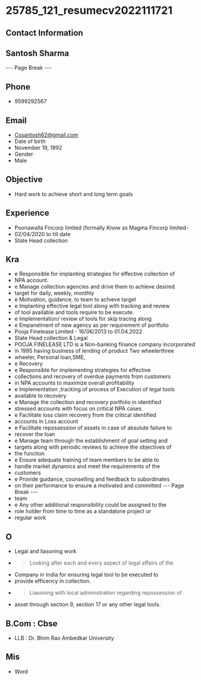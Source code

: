 # 25785_121_resumecv2022111721

## Contact Information



## Santosh Sharma

--- Page Break ---


## Phone

* 9599292567


## Email

* Cssantosh62@gmail.com
* Date of birth
* November 19, 1992
* Gender
* Male


## Objective

* Hard work to achieve short and long term goals


## Experience

* Poonawalla Fincorp limited (formally Know as Magma Fincorp limited-
* 02/04/2020 to till date
* State Head collection


## Kra

* e Responsible for implanting strategies for effective collection of
* NPA account.
* e Manage collection agencies and drive them to achieve desired
* target for daily, weekly, monthly
* e Motivation, guidance, to team to achieve target
* e Implanting effective legal tool along with tracking and review
* of tool available and tools require to be execute.
* e Implementation/ review of tools for skip tracing along
* e Empanelment of new agency as per requirement of portfolio
* Pooja Finelease Limited - 16/06/2013 to 01.04.2022
* State Head collection & Legal
* POOJA FINELEASE LTD is a Non-banking finance company incorporated
* in 1995 having business of lending of product Two wheelerthree
* wheeler, Personal loan,SME,
* e Recovery
* e Responsible for implementing strategies for effective
* collections and recovery of overdue payments from customers
* in NPA accounts to maximize overall profitability
* e Implementation ,tracking of process of Execution of legal tools
* available to recovery
* e Manage the collection and recovery portfolio in identified
* stressed accounts with focus on critical NPA cases
* e Facilitate loss claim recovery from the critical identified
* accounts in Loss account
* e Facilitate repossession of assets in case of absolute failure to
* recover the loan
* e Manage team through the establishment of goal setting and
* targets along with periodic reviews to achieve the objectives of
* the function
* e Ensure adequate training of team members to be able to
* handle market dynamics and meet the requirements of the
* customers
* e Provide guidance, counselling and feedback to subordinates
* on their performance to ensure a motivated and committed
--- Page Break ---
* team
* e Any other additional responsibility could be assigned to the
* role holder from time to time as a standalone project or
* regular work


## O

* Legal and liasoning work
* > Looking after each and every aspect of legal affairs of the
* Company in India for ensuring legal tool to be executed to
* provide efficency in collection.
* > Liasoning with local administration regarding repossession of
* asset through section 9, section 17 or any other legal tools.


## B.Com : Cbse

* LLB : Dr. Bhim Rao Ambedkar University


## Mis

* Word

